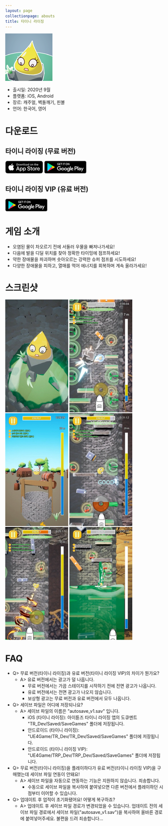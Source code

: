 ```yaml
---
layout: page
collectionpage: abouts
title: 타이니 라이징
---
```

![tinyrising_icon](./imgs/tinyrising_icon.png)

- 출시일: 2020년 9월
- 플랫폼: iOS, Android
- 장르: 캐주얼, 벽돌깨기, 핀볼
- 언어: 한국어, 영어

# 다운로드

## 타이니 라이징 (무료 버전)

[![app_store_badge](./imgs/App-store-badge.png)](https://apps.apple.com/app/id1527502421?l=ko)
[![google_play_badge](./imgs/google-play-badge.png)](https://play.google.com/store/apps/details?id=com.TSC.TinyRising)

## 타이니 라이징 VIP (유료 버전)

[![google_play_badge](./imgs/google-play-badge.png)](https://play.google.com/store/apps/details?id=com.TSC.TinyRisingP)

# 게임 소개

- 오염된 물이 차오르기 전에 서둘러 우물을 빠져나가세요!
- 다음에 발을 디딜 위치를 찾아 정확한 타이밍에 점프하세요!
- 약한 장애물을 파괴하며 솟아오르는 강력한 슈퍼 점프를 시도하세요!
- 다양한 장애물을 피하고, 열매를 먹어 에너지를 회복하며 계속 올라가세요!

# 스크린샷

![tinyrising_1](./imgs/tinyrising_01_global.jpg)
![tinyrising_2](./imgs/tinyrising_02_ko.jpg)
![tinyrising_3](./imgs/tinyrising_03_ko.jpg)
![tinyrising_4](./imgs/tinyrising_04_ko.jpg)
![tinyrising_5](./imgs/tinyrising_05_ko.jpg)
![tinyrising_6](./imgs/tinyrising_06_ko.jpg)

# FAQ

- Q> 무료 버전(타이니 라이징)과 유료 버전(타이니 라이징 VIP)의 차이가 뭔가요?
  - A> 유료 버전에서는 광고가 덜 나옵니다.
    - 무료 버전에서는 가끔 스테이지를 시작하기 전에 전면 광고가 나옵니다.
    - 유료 버전에서는 전면 광고가 나오지 않습니다.
    - 보상형 광고는 무료 버전과 유료 버전에서 모두 나옵니다.
- Q> 세이브 파일은 어디에 저장되나요?
  - A> 세이브 파일의 이름은 "autosave_v1.sav" 입니다.
    - iOS (타이니 라이징): 아이튠즈 타이니 라이징 앱의 도큐멘트 "TR_Dev/Saved/SaveGames" 폴더에 저장됩니다.
    - 안드로이드 (타이니 라이징): "UE4Game/TR_Dev/TR_Dev/Saved/SaveGames" 폴더에 저장됩니다.
    - 안드로이드 (타이니 라이징 VIP): "UE4Game/TRP_Dev/TRP_Dev/Saved/SaveGames" 폴더에 저장됩니다.
- Q> 무료 버전(타이니 라이징)을 플레이하다가 유료 버전(타이니 라이징 VIP)을 구매했는데 세이브 파일 연동이 안돼요!
  - A> 세이브 파일을 자동으로 연동하는 기능은 지원하지 않습니다. 죄송합니다.
    - 수동으로 세이브 파일을 복사하여 붙여넣으면 다른 버전에서 플레이하던 시점부터 이어할 수 있습니다.
- Q> 업데이트 후 업적이 초기화됐어요! 어떻게 복구하죠?
  - A> 업데이트 후 세이브 파일 경로가 변경되었을 수 있습니다. 업데이트 전의 세이브 파일 경로에서 세이브 파일("autosave_v1.sav")을 복사하여 올바른 경로에 붙여넣어주세요. 불편을 드려 죄송합니다...
